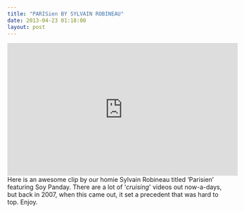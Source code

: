 ```yaml
---
title: "PARISien BY SYLVAIN ROBINEAU"
date: 2013-04-23 01:18:00
layout: post
---
```


<p><iframe frameborder="0" height="301" src="http://www.dailymotion.com/embed/video/x322n2" width="524"></iframe><br/>Here is an awesome clip by our homie Sylvain Robineau titled &#8216;Parisien&#8217; featuring Soy Panday. There are a lot of &#8216;<em>cruising</em>' videos out now-a-days, but back in 2007, when this came out, it set a precedent that was hard to top. Enjoy.</p>
